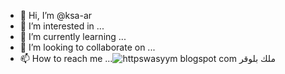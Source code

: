 - 👋 Hi, I’m @ksa-ar
- 👀 I’m interested in ...
- 🌱 I’m currently learning ...
- 💞️ I’m looking to collaborate on ...
- 📫 How to reach me ...![httpswasyym blogspot com ملك بلوقر](https://user-images.githubusercontent.com/104291194/164970072-dd0d47b4-8861-4adf-9d41-1f4e4a42ad5a.png)


<!---
ksa-ar/ksa-ar is a ✨ special ✨ repository because its `README.md` (this file) appears on your GitHub profile.
You can click the Preview link to take a look at your changes.
--->
